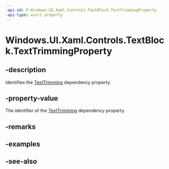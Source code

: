 ```yaml
---
-api-id: P:Windows.UI.Xaml.Controls.TextBlock.TextTrimmingProperty
-api-type: winrt property
---
```


<!-- Property syntax
public Windows.UI.Xaml.DependencyProperty TextTrimmingProperty { get; }
-->

# Windows.UI.Xaml.Controls.TextBlock.TextTrimmingProperty

## -description
Identifies the [TextTrimming](textblock_texttrimming.md) dependency property.



## -property-value
The identifier of the [TextTrimming](textblock_texttrimming.md) dependency property.

## -remarks

## -examples

## -see-also
